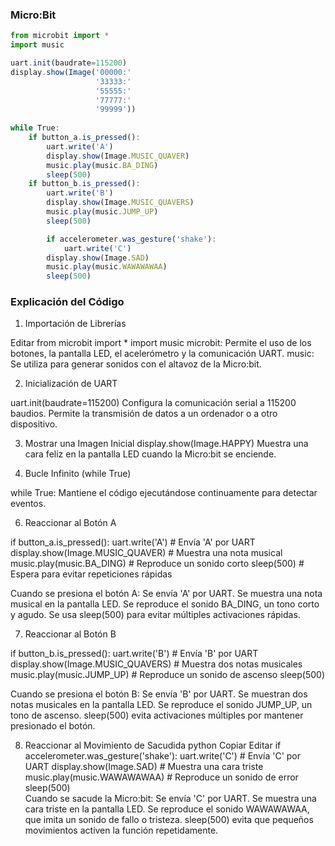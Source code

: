 ### Micro:Bit
```js
from microbit import *
import music

uart.init(baudrate=115200)
display.show(Image('00000:'
                   '33333:'
                   '55555:'
                   '77777:'
                   '99999'))
    
while True:
    if button_a.is_pressed():
        uart.write('A')
        display.show(Image.MUSIC_QUAVER)
        music.play(music.BA_DING)
        sleep(500)
    if button_b.is_pressed():
        uart.write('B')
        display.show(Image.MUSIC_QUAVERS) 
        music.play(music.JUMP_UP)
        sleep(500)

        if accelerometer.was_gesture('shake'):
            uart.write('C') 
        display.show(Image.SAD) 
        music.play(music.WAWAWAWAA) 
        sleep(500)
```

### Explicación del Código
1. Importación de Librerías

Editar
from microbit import *
import music
microbit: Permite el uso de los botones, la pantalla LED, el acelerómetro y la comunicación UART.
music: Se utiliza para generar sonidos con el altavoz de la Micro:bit.

2. Inicialización de UART

uart.init(baudrate=115200)
Configura la comunicación serial a 115200 baudios.
Permite la transmisión de datos a un ordenador o a otro dispositivo.

3. Mostrar una Imagen Inicial
display.show(Image.HAPPY)
Muestra una cara feliz en la pantalla LED cuando la Micro:bit se enciende.

5. Bucle Infinito (while True)

while True:
Mantiene el código ejecutándose continuamente para detectar eventos.

6. Reaccionar al Botón A

if button_a.is_pressed():
    uart.write('A')  # Envía 'A' por UART
    display.show(Image.MUSIC_QUAVER)  # Muestra una nota musical
    music.play(music.BA_DING)  # Reproduce un sonido corto
    sleep(500)  # Espera para evitar repeticiones rápidas
    
Cuando se presiona el botón A:
Se envía 'A' por UART.
Se muestra una nota musical en la pantalla LED.
Se reproduce el sonido BA_DING, un tono corto y agudo.
Se usa sleep(500) para evitar múltiples activaciones rápidas.

7. Reaccionar al Botón B

if button_b.is_pressed():
    uart.write('B')  # Envía 'B' por UART
    display.show(Image.MUSIC_QUAVERS)  # Muestra dos notas musicales
    music.play(music.JUMP_UP)  # Reproduce un sonido de ascenso
    sleep(500)  
    
Cuando se presiona el botón B:
Se envía 'B' por UART.
Se muestran dos notas musicales en la pantalla LED.
Se reproduce el sonido JUMP_UP, un tono de ascenso.
sleep(500) evita activaciones múltiples por mantener presionado el botón.

8. Reaccionar al Movimiento de Sacudida
python
Copiar
Editar
if accelerometer.was_gesture('shake'):
    uart.write('C')  # Envía 'C' por UART
    display.show(Image.SAD)  # Muestra una cara triste
    music.play(music.WAWAWAWAA)  # Reproduce un sonido de error
    sleep(500)  
Cuando se sacude la Micro:bit:
Se envía 'C' por UART.
Se muestra una cara triste en la pantalla LED.
Se reproduce el sonido WAWAWAWAA, que imita un sonido de fallo o tristeza.
sleep(500) evita que pequeños movimientos activen la función repetidamente.

    
